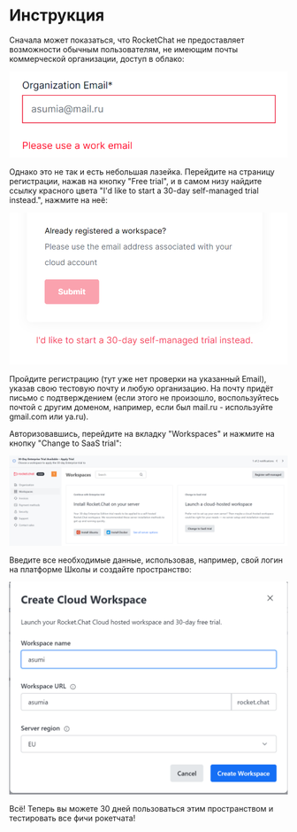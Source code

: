 # Инструкция

Сначала может показаться, что RocketChat не предоставляет возможности обычным пользователям, не имеющим почты коммерческой организации, доступ в облако:

![work_email](../misc/images/work_email.png)

Однако это не так и есть небольшая лазейка. Перейдите на страницу регистрации, нажав на кнопку "Free trial", и в самом низу найдите ссылку красного цвета "I'd like to start a 30-day self-managed trial instead.", нажмите на неё:

![self-managed_trial](../misc/images/self-managed_trial.png)

Пройдите регистрацию (тут уже нет проверки на указанный Email), указав свою тестовую почту и любую организацию. На почту придёт письмо с подтверждением (если этого не произошло, воспользуйтесь почтой с другим доменом, например, если был mail.ru - используйте gmail.com или ya.ru).

Авторизовавшись, перейдите на вкладку "Workspaces" и нажмите на кнопку "Change to SaaS trial":

![workspaces](../misc/images/workspaces.png)

Введите все необходимые данные, использовав, например, свой логин на платформе Школы и создайте пространство:

![workspace_creation](../misc/images/workspace_creation.png)

Всё! Теперь вы можете 30 дней пользоваться этим пространством и тестировать все фичи рокетчата!

